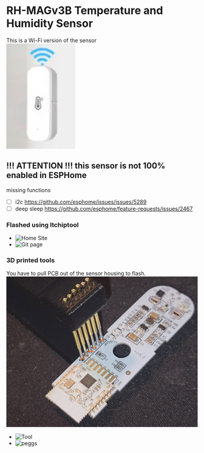 # RH-MAGv3B Temperature and Humidity Sensor

This is a Wi-Fi version of the sensor</br>
![RH-MAGv3B Sensor](rh-magv3b-sensor.jpg)


## !!! ATTENTION !!! this sensor is not 100% enabled in ESPHome
missing functions
- [ ] i2c https://github.com/esphome/issues/issues/5289
- [ ] deep sleep https://github.com/esphome/feature-requests/issues/2467

### Flashed using ltchiptool
- ![Home Site](https://docs.libretiny.eu/docs/flashing/tools/ltchiptool/)
- ![Git page](https://github.com/libretiny-eu/ltchiptool/releases/tag/v4.10.1)

### 3D printed tools
You have to pull PCB out of the sensor housing to flash.
![ex. Tool](rh-magv3b-flash.jpg)
 - ![Tool]([thi](https://www.thingiverse.com/azsasin/designs)https://www.thingiverse.com/azsasin/designs)
 - ![peggs](https://www.amazon.com/dp/B07SJC749L)

